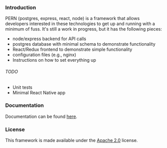 ### Introduction

PERN (postgres, express, react, node) is a framework that allows developers interested in these technologies to get up and running with a minimum of fuss. It's still a work in progress, but it has the following pieces:

* node/express backend for API calls
* postgres database with minimal schema to demonstrate functionality
* React/Redux frontend to demonstrate simple functionality
* configuration files (e.g., nginx)
* Instructions on how to set everything up

###### TODO

* Unit tests
* Minimal React Native app

### Documentation

Documentation can be found [here](doc/README.md).

### License

This framework is made available under the [Apache 2.0](http://www.apache.org/licenses/LICENSE-2.0.html) license.
